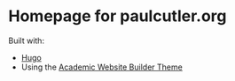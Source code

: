# Homepage for paulcutler.org

Built with:
* [Hugo](https://gohugo.io)
* Using the [Academic Website Builder Theme](https://sourcethemes.com/academic/)

